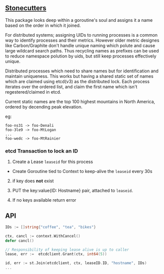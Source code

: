 [Stonecutters](https://youtu.be/HmEtR17A6ck?t=2m55s)
------------

This package looks deep within a goroutine's soul and assigns it a name based on the order in which it joined.

For distributed systems; assigning UIDs to running processes is a common way to identify processes and their metrics. However older metric designes like Carbon/Graphite don't handle unique naming which polute and cause large wildcard search paths. Thus recycling names as prefixes can be used to reduce namespace polution by uids, but still keep processes effectively unique. 

Distributed processes which need to share names but for identification and maintain uniqueness. This works but having a shared static set of names which are claimed using etcd(v3) as the distributed lock. Each process iterates over the ordered list, and claim the first name which isn't regestered/claimed in etcd.

Current static names are the top 100 highest mountains in North America, ordered by decending peak elevation.

eg:

```
foo-ns31 -> foo-Denali
foo-3le9 -> foo-MtLogan
...
foo-wedc -> foo-MtRainier
```

### etcd Transaction to lock an ID
1. Create a Lease `leaseid` for this process
 * Create Goroutine tied to Context to keep-alive the `leaseid` every 30s

2. if key does **not** exist 
3. PUT the key:value{ID: Hostname} pair, attached to `leaseid`. 

4. If no keys available return error

## API

```go
IDs := []string{"coffee", "tea", "bikes"}

ctx, cancl := context.WithCancel()
defer cancl()

// Responsibility of keeping lease alive is up to caller
lease, err :=  etcdclient.Grant(ctx, int64(5))

id, err := st.Join(etcdclient, ctx, leaseID.ID, "hostname", IDs)
...
```

